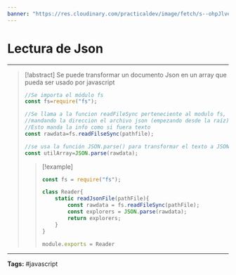 ```yaml
---
banner: "https://res.cloudinary.com/practicaldev/image/fetch/s--ohpJlve1--/c_imagga_scale,f_auto,fl_progressive,h_420,q_auto,w_1000/https://res.cloudinary.com/drquzbncy/image/upload/v1586605549/javascript_banner_sxve2l.jpg"
---
```

# Lectura de Json
<hr> 

> [!abstract]
> Se puede transformar un documento Json en un array que pueda ser usado por javascript
> 
> ```js
> //Se importa el módulo fs
> const fs=require("fs");
> 
> //Se llama a la funcion readFileSync perteneciente al modulo fs,
> //mandando la direccion el archivo json (empezando desde la raíz)
> //Esto manda la info como si fuera texto
> const rawdata=fs.readFilseSync(pathfile);
> 
> //se usa la función JSON.parse() para transformar el texto a JSON
> const utilArray=JSON.parse(rawdata);
> 
> 
> ```
> 
> > [!example]
> > 
> > ```js
> > const fs = require("fs");
> > 
> > class Reader{
> >     static readJsonFile(pathFile){
> >         const rawdata = fs.readFileSync(pathFile);
> >         const explorers = JSON.parse(rawdata); 
> >         return explorers;
> >     }
> > }
> > 
> > module.exports = Reader
> > ```
> > 
> > 
> 

<hr>
<b>Tags:</b> #javascript 